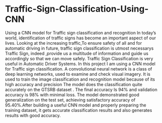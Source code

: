 # Traffic-Sign-Classification-Using-CNN
Using a CNN model for Traffic sign classification and recognition
In today’s world, identification of traffic signs has become an important aspect of our lives. Looking at the increasing traffic,To ensure safety of all and for automatic driving in future, traffic sign classification is utmost necessarys
Traffic Sign, indeed ,provide us a multitude of information and guide us accordingly so that we can move safely. Traffic Sign Classification is very useful in Automatic Driver Systems.
In this project I am using a CNN model for Traffic sign classification. A convolutional neural network is a class of deep learning networks, used to examine and check visual imagery. It is used to train the image classification and recognition model because of its high accuracy and precision
The model does the classification quite accurately on the GTSRB dataset . The final accuracy Is 94% and validation accuracy is 98% with minimal loss. The model demonstrated good generalization on the test set, achieving satisfactory accuracy of 95.40%.After building a useful  CNN model and properly preparing the training dataset, it gets accurate classification  results and also generates results with good accuracy.
